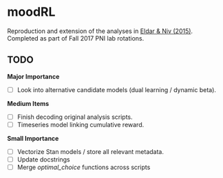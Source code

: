 # moodRL
Reproduction and extension of the analyses in [Eldar & Niv (2015)](https://www.nature.com/articles/ncomms7149). Completed as part of Fall 2017 PNI lab rotations. 

## TODO
**Major Importance**
- [ ] Look into alternative candidate models (dual learning / dynamic beta).

**Medium Items**
- [ ] Finish decoding original analysis scripts.
- [ ] Timeseries model linking cumulative reward.

**Small Importance**
- [ ] Vectorize Stan models / store all relevant metadata.
- [ ] Update docstrings 
- [ ] Merge *optimal_choice* functions across scripts